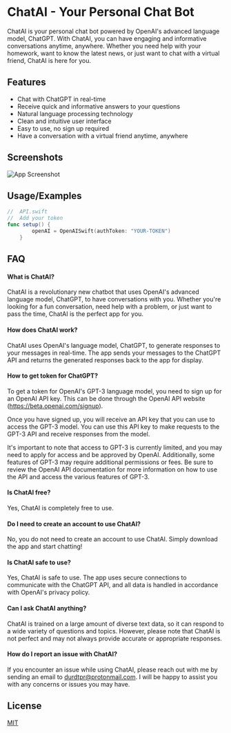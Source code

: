 
# ChatAI - Your Personal Chat Bot

ChatAI is your personal chat bot powered by OpenAI's advanced language model, ChatGPT. With ChatAI, you can have engaging and informative conversations anytime, anywhere. Whether you need help with your homework, want to know the latest news, or just want to chat with a virtual friend, ChatAI is here for you.

## Features

- Chat with ChatGPT in real-time
- Receive quick and informative answers to your questions
- Natural language processing technology
- Clean and intuitive user interface
- Easy to use, no sign up required
- Have a conversation with a virtual friend anytime, anywhere
## Screenshots

![App Screenshot](https://user-images.githubusercontent.com/41507524/216780252-3ad49ead-e7f1-430c-a162-f60cb143a835.png)


## Usage/Examples

```swift
//  API.swift
//  Add your token
func setup() {
        openAI = OpenAISwift(authToken: "YOUR-TOKEN")
    }
```


## FAQ

#### What is ChatAI?

ChatAI is a revolutionary new chatbot that uses OpenAI's advanced language model, ChatGPT, to have conversations with you. Whether you're looking for a fun conversation, need help with a problem, or just want to pass the time, ChatAI is the perfect app for you.

#### How does ChatAI work?

ChatAI uses OpenAI's language model, ChatGPT, to generate responses to your messages in real-time. The app sends your messages to the ChatGPT API and returns the generated responses back to the app for display.

#### How to get token for ChatGPT?

To get a token for OpenAI's GPT-3 language model, you need to sign up for an OpenAI API key. This can be done through the OpenAI API website (https://beta.openai.com/signup).

Once you have signed up, you will receive an API key that you can use to access the GPT-3 model. You can use this API key to make requests to the GPT-3 API and receive responses from the model.

It's important to note that access to GPT-3 is currently limited, and you may need to apply for access and be approved by OpenAI. Additionally, some features of GPT-3 may require additional permissions or fees. Be sure to review the OpenAI API documentation for more information on how to use the API and access the various features of GPT-3.

#### Is ChatAI free?

Yes, ChatAI is completely free to use.

#### Do I need to create an account to use ChatAI?

No, you do not need to create an account to use ChatAI. Simply download the app and start chatting!

#### Is ChatAI safe to use?

Yes, ChatAI is safe to use. The app uses secure connections to communicate with the ChatGPT API, and all data is handled in accordance with OpenAI's privacy policy.

#### Can I ask ChatAI anything?

ChatAI is trained on a large amount of diverse text data, so it can respond to a wide variety of questions and topics. However, please note that ChatAI is not perfect and may not always provide accurate or appropriate responses.

#### How do I report an issue with ChatAI?

If you encounter an issue while using ChatAI, please reach out with me by sending an email to durdtpr@protonmail.com. I will be happy to assist you with any concerns or issues you may have.
## License

[MIT](https://choosealicense.com/licenses/mit/)

